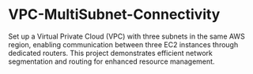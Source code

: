 # VPC-MultiSubnet-Connectivity
Set up a Virtual Private Cloud (VPC) with three subnets in the same AWS region, enabling communication between three EC2 instances through dedicated routers. This project demonstrates efficient network segmentation and routing for enhanced resource management.
